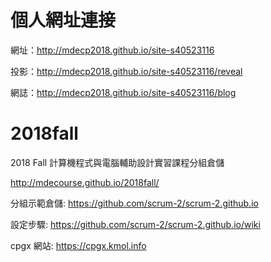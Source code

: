 # 個人網址連接

網址：http://mdecp2018.github.io/site-s40523116

投影：http://mdecp2018.github.io/site-s40523116/reveal

網誌：http://mdecp2018.github.io/site-s40523116/blog

# 2018fall
2018 Fall 計算機程式與電腦輔助設計實習課程分組倉儲

http://mdecourse.github.io/2018fall/

分組示範倉儲: https://github.com/scrum-2/scrum-2.github.io

設定步驟: https://github.com/scrum-2/scrum-2.github.io/wiki

cpgx 網站: https://cpgx.kmol.info
